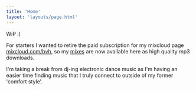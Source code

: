 ```yaml
---
title: 'Home'
layout: 'layouts/page.html'
---
```


WiP :)

For starters I wanted to retire the paid subscription for my mixcloud page 
[mixcloud.com/bvh](https://www.mixcloud.com/bvh/), so my [mixes](/mixes) are 
now available here as high quality mp3 downloads.

I'm taking a break from dj-ing electronic dance music as I'm having an easier 
time finding music that I truly connect to outside of my former 'comfort 
style'. 